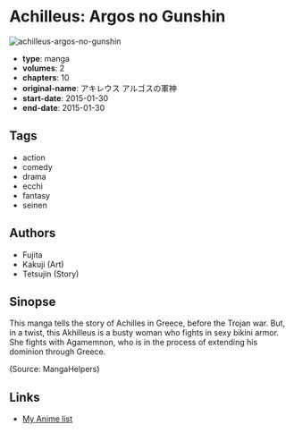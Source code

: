 # Achilleus: Argos no Gunshin

![achilleus-argos-no-gunshin](https://cdn.myanimelist.net/images/manga/2/205871.jpg)

-   **type**: manga
-   **volumes**: 2
-   **chapters**: 10
-   **original-name**: アキレウス アルゴスの軍神
-   **start-date**: 2015-01-30
-   **end-date**: 2015-01-30

## Tags

-   action
-   comedy
-   drama
-   ecchi
-   fantasy
-   seinen

## Authors

-   Fujita
-   Kakuji (Art)
-   Tetsujin (Story)

## Sinopse

This manga tells the story of Achilles in Greece, before the Trojan war. But, in a twist, this Akhilleus is a busty woman who fights in sexy bikini armor. She fights with Agamemnon, who is in the process of extending his dominion through Greece.

(Source: MangaHelpers)

## Links

-   [My Anime list](https://myanimelist.net/manga/112130/Achilleus__Argos_no_Gunshin)
